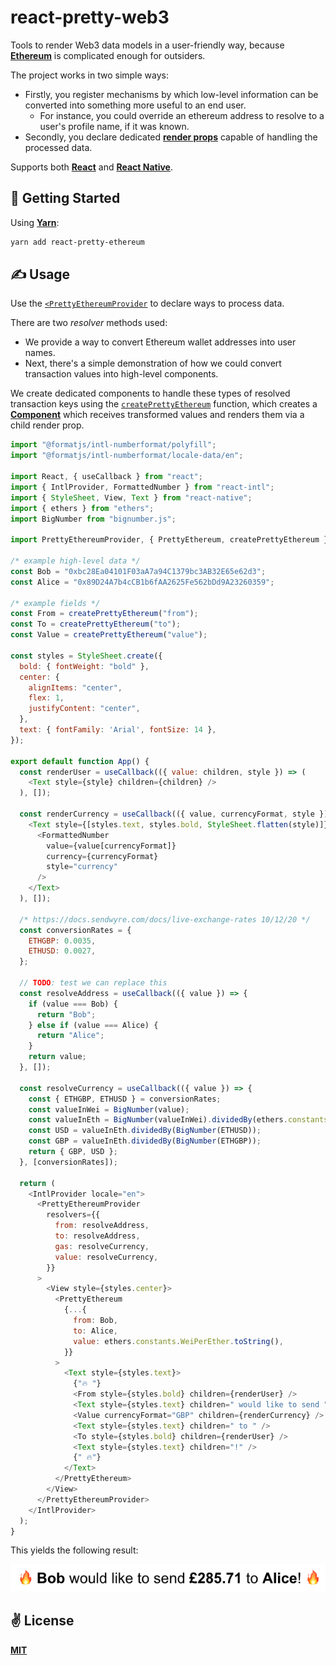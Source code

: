 # react-pretty-web3
Tools to render Web3 data models in a user-friendly way, because [**Ethereum**](https://ethereum.org) is complicated enough for outsiders.

The project works in two simple ways:
  - Firstly, you register mechanisms by which low-level information can be converted into something more useful to an end user.
    - For instance, you could override an ethereum address to resolve to a user's profile name, if it was known.
  - Secondly, you declare dedicated [**render props**](https://reactjs.org/docs/render-props.html) capable of handling the processed data.

Supports both [**React**](https://reactjs.org) and [**React Native**](https://reactnative.dev).

## 🚀 Getting Started

Using [**Yarn**](https://yarnpkg.com):

```bash
yarn add react-pretty-ethereum
```

## ✍️ Usage

Use the [`<PrettyEthereumProvider`](./src/components/PrettyEthereumProvider/PrettyEthereumProvider.js) to declare ways to process data.

There are two _resolver_ methods used:
  - We provide a way to convert Ethereum wallet addresses into user names.
  - Next, there's a simple demonstration of how we could convert transaction values into high-level components.

We create dedicated components to handle these types of resolved transaction keys using the [`createPrettyEthereum`](./src/components/PrettyEthereum/createPrettyEthereum.js) function, which creates a [**Component**](https://reactjs.org/docs/react-component.html) which receives transformed values and renders them via a child render prop.

```javascript
import "@formatjs/intl-numberformat/polyfill";
import "@formatjs/intl-numberformat/locale-data/en";

import React, { useCallback } from "react";
import { IntlProvider, FormattedNumber } from "react-intl";
import { StyleSheet, View, Text } from "react-native";
import { ethers } from "ethers";
import BigNumber from "bignumber.js";

import PrettyEthereumProvider, { PrettyEthereum, createPrettyEthereum } from "react-pretty-ethereum";

/* example high-level data */
const Bob = "0xbc28Ea04101F03aA7a94C1379bc3AB32E65e62d3";
const Alice = "0x89D24A7b4cCB1b6fAA2625Fe562bDd9A23260359"; 

/* example fields */
const From = createPrettyEthereum("from");
const To = createPrettyEthereum("to");
const Value = createPrettyEthereum("value");

const styles = StyleSheet.create({
  bold: { fontWeight: "bold" },
  center: {
    alignItems: "center",
    flex: 1,
    justifyContent: "center",
  },
  text: { fontFamily: 'Arial', fontSize: 14 },
});

export default function App() {
  const renderUser = useCallback(({ value: children, style }) => (
    <Text style={style} children={children} />
  ), []);

  const renderCurrency = useCallback(({ value, currencyFormat, style }) => (
    <Text style={[styles.text, styles.bold, StyleSheet.flatten(style)]}>
      <FormattedNumber
        value={value[currencyFormat]}
        currency={currencyFormat}
        style="currency"
      />
    </Text>
  ), []);

  /* https://docs.sendwyre.com/docs/live-exchange-rates 10/12/20 */
  const conversionRates = {
    ETHGBP: 0.0035,
    ETHUSD: 0.0027,
  };

  // TODO: test we can replace this
  const resolveAddress = useCallback(({ value }) => {
    if (value === Bob) {
      return "Bob";
    } else if (value === Alice) {
      return "Alice";
    }
    return value;
  }, []);

  const resolveCurrency = useCallback(({ value }) => {
    const { ETHGBP, ETHUSD } = conversionRates;
    const valueInWei = BigNumber(value);
    const valueInEth = BigNumber(valueInWei).dividedBy(ethers.constants.WeiPerEther.toString());
    const USD = valueInEth.dividedBy(BigNumber(ETHUSD));
    const GBP = valueInEth.dividedBy(BigNumber(ETHGBP));
    return { GBP, USD };
  }, [conversionRates]);

  return (
    <IntlProvider locale="en">
      <PrettyEthereumProvider
        resolvers={{
          from: resolveAddress,
          to: resolveAddress,
          gas: resolveCurrency,
          value: resolveCurrency,
        }}
      >
        <View style={styles.center}>
          <PrettyEthereum
            {...{
              from: Bob,
              to: Alice,
              value: ethers.constants.WeiPerEther.toString(),
            }}
          >
            <Text style={styles.text}>
              {"🔥 "}
              <From style={styles.bold} children={renderUser} />
              <Text style={styles.text} children=" would like to send " />
              <Value currencyFormat="GBP" children={renderCurrency} />
              <Text style={styles.text} children=" to " />
              <To style={styles.bold} children={renderUser} />
              <Text style={styles.text} children="!" />
              {" 🔥"}
            </Text>
          </PrettyEthereum>
        </View>
      </PrettyEthereumProvider>
    </IntlProvider>
  );
}
```

This yields the following result:

<p align="center">
  <img src="./public/alice.png" alt="react-pretty-web3"></img>
</p>

## ✌️ License
[**MIT**](./LICENSE)
